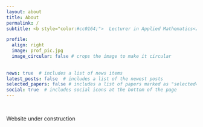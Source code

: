 ```yaml
---
layout: about
title: About
permalink: /
subtitle: <b style="color:#cc0164;">  Lecturer in Applied Mathematics</b>  <span style="color:#cc0164;" >&#124;</span>   <b style="color:#cc0164;"> PhD </b>

profile:
  align: right
  image: prof_pic.jpg
  image_circular: false # crops the image to make it circular
  
    
news: true  # includes a list of news items
latest_posts: false  # includes a list of the newest posts
selected_papers: false # includes a list of papers marked as "selected={true}"
social: true  # includes social icons at the bottom of the page
---
```


&nbsp;

Website under construction


